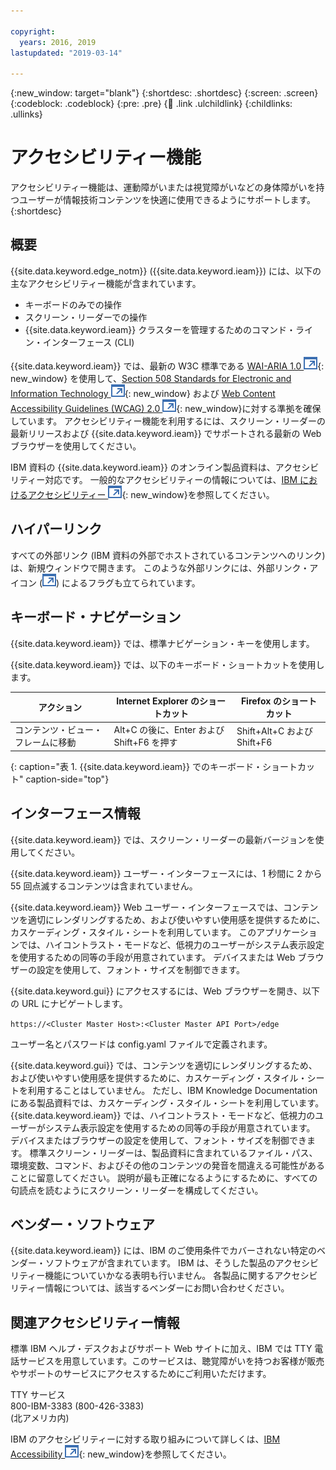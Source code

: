 ```yaml
---

copyright:
  years: 2016, 2019
lastupdated: "2019-03-14"

---
```


{:new_window: target="blank"}
{:shortdesc: .shortdesc}
{:screen: .screen}
{:codeblock: .codeblock}
{:pre: .pre}
{:child: .link .ulchildlink}
{:childlinks: .ullinks}

# アクセシビリティー機能

アクセシビリティー機能は、運動障がいまたは視覚障がいなどの身体障がいを持つユーザーが情報技術コンテンツを快適に使用できるようにサポートします。
{:shortdesc}

## 概要

{{site.data.keyword.edge_notm}} ({{site.data.keyword.ieam}}) には、以下の主なアクセシビリティー機能が含まれています。

* キーボードのみでの操作
* スクリーン・リーダーでの操作
* {{site.data.keyword.ieam}} クラスターを管理するためのコマンド・ライン・インターフェース (CLI)

{{site.data.keyword.ieam}} では、最新の W3C 標準である [WAI-ARIA 1.0 ![外部リンク・アイコン](../images/icons/launch-glyph.svg "外部リンク・アイコン")](http://www.w3.org/TR/wai-aria/){: new_window} を使用して、[Section 508 Standards for Electronic and Information Technology ![外部リンク・アイコン](../images/icons/launch-glyph.svg "外部リンク・アイコン")](http://www.access-board.gov/guidelines-and-standards/communications-and-it/about-the-section-508-standards/section-508-standards){: new_window} および [Web Content Accessibility Guidelines (WCAG) 2.0 ![外部リンク・アイコン](../images/icons/launch-glyph.svg "外部リンク・アイコン")](http://www.w3.org/TR/WCAG20/){: new_window}に対する準拠を確保しています。 アクセシビリティー機能を利用するには、スクリーン・リーダーの最新リリースおよび {{site.data.keyword.ieam}} でサポートされる最新の Web ブラウザーを使用してください。

IBM 資料の {{site.data.keyword.ieam}} のオンライン製品資料は、アクセシビリティー対応です。 一般的なアクセシビリティーの情報については、[IBM におけるアクセシビリティー ![外部リンク・アイコン](../images/icons/launch-glyph.svg "外部リンク・アイコン")](http://www.ibm.com/accessibility/jp/ja/){: new_window}を参照してください。

## ハイパーリンク

すべての外部リンク (IBM 資料の外部でホストされているコンテンツへのリンク) は、新規ウィンドウで開きます。 このような外部リンクには、外部リンク・アイコン (![外部リンク・アイコン](../images/icons/launch-glyph.svg "外部リンク・アイコン")) によるフラグも立てられています。

## キーボード・ナビゲーション

{{site.data.keyword.ieam}} では、標準ナビゲーション・キーを使用します。

{{site.data.keyword.ieam}} では、以下のキーボード・ショートカットを使用します。

|アクション|Internet Explorer のショートカット|Firefox のショートカット|
|------|------------------------------|--------------------|
|コンテンツ・ビュー・フレームに移動|Alt+C の後に、Enter および Shift+F6 を押す|Shift+Alt+C および Shift+F6|
{: caption="表 1. {{site.data.keyword.ieam}} でのキーボード・ショートカット" caption-side="top"}

## インターフェース情報

{{site.data.keyword.ieam}} では、スクリーン・リーダーの最新バージョンを使用してください。

{{site.data.keyword.ieam}} ユーザー・インターフェースには、1 秒間に 2 から 55 回点滅するコンテンツは含まれていません。

{{site.data.keyword.ieam}} Web ユーザー・インターフェースでは、コンテンツを適切にレンダリングするため、および使いやすい使用感を提供するために、カスケーディング・スタイル・シートを利用しています。 このアプリケーションでは、ハイコントラスト・モードなど、低視力のユーザーがシステム表示設定を使用するための同等の手段が用意されています。 デバイスまたは Web ブラウザーの設定を使用して、フォント・サイズを制御できます。

{{site.data.keyword.gui}} にアクセスするには、Web ブラウザーを開き、以下の URL にナビゲートします。

`https://<Cluster Master Host>:<Cluster Master API Port>/edge`

ユーザー名とパスワードは config.yaml ファイルで定義されます。

{{site.data.keyword.gui}} では、コンテンツを適切にレンダリングするため、および使いやすい使用感を提供するために、カスケーディング・スタイル・シートを利用することはしていません。 ただし、IBM Knowledge Documentation にある製品資料では、カスケーディング・スタイル・シートを利用しています。 {{site.data.keyword.ieam}} では、ハイコントラスト・モードなど、低視力のユーザーがシステム表示設定を使用するための同等の手段が用意されています。 デバイスまたはブラウザーの設定を使用して、フォント・サイズを制御できます。 標準スクリーン・リーダーは、製品資料に含まれているファイル・パス、環境変数、コマンド、およびその他のコンテンツの発音を間違える可能性があることに留意してください。 説明が最も正確になるようにするために、すべての句読点を読むようにスクリーン・リーダーを構成してください。


## ベンダー・ソフトウェア

{{site.data.keyword.ieam}} には、IBM のご使用条件でカバーされない特定のベンダー・ソフトウェアが含まれています。 IBM は、そうした製品のアクセシビリティー機能についていかなる表明も行いません。 各製品に関するアクセシビリティー情報については、該当するベンダーにお問い合わせください。

## 関連アクセシビリティー情報

標準 IBM ヘルプ・デスクおよびサポート Web サイトに加え、IBM では TTY 電話サービスを用意しています。このサービスは、聴覚障がいを持つお客様が販売やサポートのサービスにアクセスするためにご利用いただけます。

TTY サービス  
 800-IBM-3383 (800-426-3383)  
 (北アメリカ内)

IBM のアクセシビリティーに対する取り組みについて詳しくは、[IBM Accessibility ![外部リンク・アイコン](../images/icons/launch-glyph.svg "外部リンク・アイコン")](http://www.ibm.com/able){: new_window}を参照してください。
